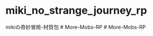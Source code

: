 # miki_no_strange_journey_rp
mikiの奇妙冒險-材質包
#   M o r e - M o b s - R P  
 #   M o r e - M o b s - R P  
 